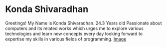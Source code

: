 # Konda Shivaradhan
Greetings! My Name is  Konda Shivaradhan. 24.3 Years old
Passionate about computers and its related works which urges me to explore various technologies and learn new concepts every day
looking forward to expertise my skills in various fields of programming.
[Image](https://github.com/KondaShivaradhan/assignment2-Konda/blob/main/backe.jpg)